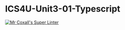 # ICS4U-Unit3-01-Typescript

[![Mr Coxall's Super Linter](https://github.com/Lucas-Tyman/ICS4U-Unit3-01-Typescript/workflows/Mr%20Coxall's%20Super%20Linter/badge.svg)](https://github.com/Lucas-Tyman/ICS4U-Unit3-01-Typescript/actions/)
